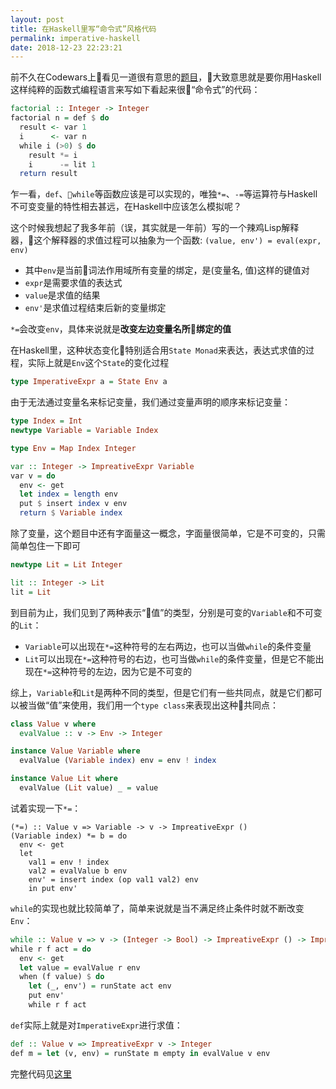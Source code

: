 ```yaml
---
layout: post
title: 在Haskell里写“命令式”风格代码
permalink: imperative-haskell
date: 2018-12-23 22:23:21
---
```

前不久在Codewars上看见一道很有意思的[题目](https://www.codewars.com/kata/5453af58e6c920858d000823)，大致意思就是要你用Haskell这样纯粹的函数式编程语言来写如下看起来很“命令式”的代码：
```Haskell
factorial :: Integer -> Integer
factorial n = def $ do
  result <- var 1
  i      <- var n
  while i (>0) $ do
    result *= i
    i      -= lit 1
  return result
```
乍一看，`def`、`while`等函数应该是可以实现的，唯独`*=`、`-=`等运算符与Haskell不可变变量的特性相去甚远，在Haskell中应该怎么模拟呢？

这个时候我想起了我多年前（误，其实就是一年前）写的一个辣鸡Lisp解释器，这个解释器的求值过程可以抽象为一个函数: `(value, env') = eval(expr, env)`
- 其中`env`是当前词法作用域所有变量的绑定，是(变量名, 值)这样的键值对
- `expr`是需要求值的表达式
- `value`是求值的结果
- `env'`是求值过程结束后新的变量绑定

 `*=`会改变`env`，具体来说就是**改变左边变量名所绑定的值**

在Haskell里，这种状态变化特别适合用`State Monad`来表达，表达式求值的过程，实际上就是`Env`这个`State`的变化过程

```Haskell
type ImperativeExpr a = State Env a
```

由于无法通过变量名来标记变量，我们通过变量声明的顺序来标记变量：
```Haskell
type Index = Int
newtype Variable = Variable Index

type Env = Map Index Integer

var :: Integer -> ImpreativeExpr Variable
var v = do
  env <- get
  let index = length env
  put $ insert index v env
  return $ Variable index
```

除了变量，这个题目中还有字面量这一概念，字面量很简单，它是不可变的，只需简单包住一下即可
```Haskell
newtype Lit = Lit Integer

lit :: Integer -> Lit
lit = Lit
```
到目前为止，我们见到了两种表示“值”的类型，分别是可变的`Variable`和不可变的`Lit`：
- `Variable`可以出现在`*=`这种符号的左右两边，也可以当做`while`的条件变量
- `Lit`可以出现在`*=`这种符号的右边，也可当做`while`的条件变量，但是它不能出现在`*=`这种符号的左边，因为它是不可变的

综上，`Variable`和`Lit`是两种不同的类型，但是它们有一些共同点，就是它们都可以被当做“值”来使用，我们用一个`type class`来表现出这种共同点：
```Haskell
class Value v where
  evalValue :: v -> Env -> Integer

instance Value Variable where
  evalValue (Variable index) env = env ! index

instance Value Lit where
  evalValue (Lit value) _ = value
```
试着实现一下`*=`：
```Haskell
(*=) :: Value v => Variable -> v -> ImpreativeExpr ()
(Variable index) *= b = do
  env <- get
  let
    val1 = env ! index
    val2 = evalValue b env
    env' = insert index (op val1 val2) env
    in put env'
```
`while`的实现也就比较简单了，简单来说就是当不满足终止条件时就不断改变`Env`：
```Haskell
while :: Value v => v -> (Integer -> Bool) -> ImpreativeExpr () -> ImpreativeExpr () 
while r f act = do
  env <- get
  let value = evalValue r env
  when (f value) $ do
    let (_, env') = runState act env
    put env'
    while r f act
```
`def`实际上就是对`ImperativeExpr`进行求值：
```Haskell
def :: Value v => ImpreativeExpr v -> Integer
def m = let (v, env) = runState m empty in evalValue v env
```
完整代码见[这里](https://raw.githubusercontent.com/oshmkufa2010/codewars-haskell/master/src/Imperative.hs)
